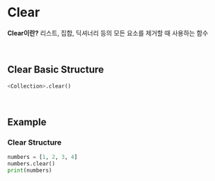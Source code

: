 # Clear
**Clear이란?**
리스트, 집합, 딕셔너리 등의 모든 요소를 제거할 때 사용하는 함수

<br>

## Clear Basic Structure
```python
<Collection>.clear()
```

<br>

## Example
### Clear Structure
```python
numbers = [1, 2, 3, 4]  
numbers.clear()  
print(numbers)
```